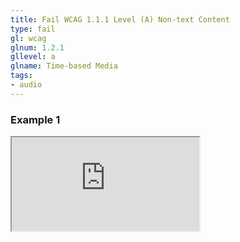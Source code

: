 ```yaml
---
title: Fail WCAG 1.1.1 Level (A) Non-text Content
type: fail
gl: wcag
glnum: 1.2.1
gllevel: a
glname: Time-based Media
tags:
- audio
---
```


### Example 1
<iframe title="Example 1" src="https://cdn.rawgit.com/garcialo/702d0281365dc808613b/raw/f66f2dd0b5d9caed6fd1cecfaae5fea164c60e47/testgist.html">

#### Code for Example 1
{% gist 702d0281365dc808613b  %}

